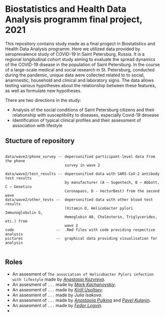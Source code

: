 # Biostatistics and Health Data Analysis programm final project, 2021

This repository contains study made as a final progect in Biostatistics and Health Data Analysis programm. 
Here we utilized data provided by seroprevalence study of COVID-19 in Saint Petersburg, Russia.  It is a regional longitudinal cohort study aiming to evaluate the spread dynamics of the COVID-19 disease in the population of Saint Petersburg. 
In the course of a large-scale medical and social research in St. Petersburg, conducted during the pandemic, unique data were collected related to
to social, anamnestic, household and clinical and laboratory signs. 
The data allows testing various hypotheses about the relationship between these features, as well as formulate new hypotheses. 

There are two directions in the study:  
+ Analysis of the social conditions of Saint Petersburg citizens and their relationship with
susceptibility to diseases, especially Covid-19 desease 
+ Identification of typical clinical profiles and their assessment of association with lifestyle

## Stucture of repository

```

data/wave2/phone_survey -- depersonified participant-level data from the phone
                           survey in wave 2

data/wave2/test_results -- depersonified data with SARS-CoV-2 antibody test results
                           by manufacturer (A — Sugentech, B — Abbott, C — Genetico
                           Coronapass, D - VectorBest) from the second wave
data/wave2/other_tests --  depersonified data with other blood test results
                           (Vitamin D, Helicobacter pylori Immunoglobulin G,
                           Hemoglobin A0, Cholesterin, Triglycerides, etc.) from
                           wave 2
code                   --  .Rmd files with code providing respective analysis  
pictures               --  graphical data providing visualisation for analysis
 
```
## Roles
+ An assesment of `The association of Helicobacter Pylori infection with lifestyle` made by [*Anastasia Kozyreva*](https://github.com/AnastasiaKozyreva).
+ An assesment of `...` made by [*Mark Kachanovskiy*](https://github.com/avemarkus).
+ An assesment of `...` made by [*Kirill Usoltsev*](https://github.com/UsoltsevKirill).
+ An assesment of `...` made by *Julia Isakova*.
+ An assesment of `...` made by [*Anastasiia Pulkina*](https://github.com/AnastasiiaPulkina) and [*Pavel Kulanin*](https://github.com/PavelKu78).
+ An assesment of `...` made by [*Fedor Logvin*](https://github.com/nshnt4evr).
+ 

